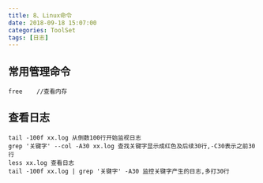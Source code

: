 ```yaml
---
title: 8、Linux命令
date: 2018-09-18 15:07:00
categories: ToolSet
tags: [日志]
---
```



## 常用管理命令

```
free	//查看内存
```





## 查看日志

```
tail -100f xx.log 从倒数100行开始监视日志
grep '关键字' --col -A30 xx.log 查找关键字显示成红色及后续30行,-C30表示之前30行
less xx.log 查看日志
tail -100f xx.log | grep '关键字' -A30 监控关键字产生的日志,多打30行

```